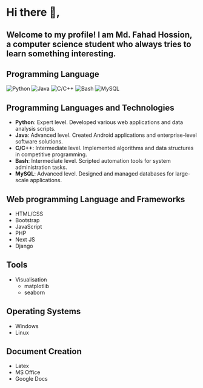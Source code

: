 # Hi there :wave:, 
## Welcome to my profile! I am Md. Fahad Hossion, a computer science student who always tries to learn something interesting. 

## Programming Language
![Python](https://img.shields.io/badge/Python-Advanced-green)
![Java](https://img.shields.io/badge/Java-Advanced-orange)
![C/C++](https://img.shields.io/badge/C%2FC%2B%2B-Advanced-blue)
![Bash](https://img.shields.io/badge/Bash-Intermediate-blue)
![MySQL](https://img.shields.io/badge/MySQL-Advanced-orange)

## Programming Languages and Technologies

- **Python**: Expert level. Developed various web applications and data analysis scripts.
- **Java**: Advanced level. Created Android applications and enterprise-level software solutions.
- **C/C++**: Intermediate level. Implemented algorithms and data structures in competitive programming.
- **Bash**: Intermediate level. Scripted automation tools for system administration tasks.
- **MySQL**: Advanced level. Designed and managed databases for large-scale applications.

## Web programming Language and Frameworks
- HTML/CSS
- Bootstrap
- JavaScript
- PHP
- Next JS
- Django

## Tools
- Visualisation
  - matplotlib
  - seaborn

## Operating Systems
- Windows
- Linux

## Document Creation
- Latex
- MS Office
- Google Docs
